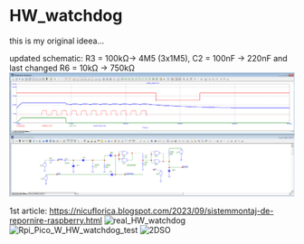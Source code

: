 # HW_watchdog
this is my original ideea...

updated schematic: R3 = 100kΩ-> 4M5 (3x1M5), C2 = 100nF -> 220nF and last changed R6 = 10kΩ -> 750kΩ
![schematic + signals](https://github.com/tehniq3/HW_watchdog/blob/main/HW_watchdog_for_RPi_Pico_W_simulation_MicroCap_by_NicuFLORICA.png)

1st article: https://nicuflorica.blogspot.com/2023/09/sistemmontaj-de-repornire-raspberry.html
![real_HW_watchdog](https://blogger.googleusercontent.com/img/b/R29vZ2xl/AVvXsEjdAoupAwXP5e2IRbsy3KYmpoS3XSbw7MK3BUrWz78NBUcS24akKczMCj9cUx55IIZWKwNs4YTgXBTStcFXIprXCrnE7QurzcYhxgLNIvVniTe-aLBB9V-AYs1vSGlUilrs2mI5ckks96N6Zo42Xc9aT0VjILAy3KHm-ueX0uaFc7iC1Pm2fB0X81JQVRrz/w200-h150/HW_watchdog_01.jpg)
![Rpi_Pico_W_HW_watchdog_test](https://blogger.googleusercontent.com/img/b/R29vZ2xl/AVvXsEhocUrZ_gKRorziIj7WsoLRd27fRJhUe3tJpOTM1x1aiSkSEkZLWrFSVwQtUAwsqxspjmUzoT4gK4gFzKjA8cncuUwYAZtHkVbtuh_FqmD05J_NMraP4PrEVOxfE4D9VAArXHb8HfrySoc8iKHzuxQvE2ulEwV4RRQV8CW9ultOAGaYlNEt1in3b47dQipe/w200-h150/HW_watchdog_11.jpg)
![2DSO](https://blogger.googleusercontent.com/img/b/R29vZ2xl/AVvXsEgJHFOv70CDlkoc2X9DyeAx4Tpjh3nxb9RhlCHtjpqsBNnv3So3wqT3pq5SoF7MAjdu9ICYv-VRDNhYjA3Ft6TBOPOLCHRXkLlTHU-2_WtNgn6QwklOJi_waCPhA5zlGMkzyGlN-BvED816Qp9rkJs83LrXuWg1p4DBUiQiGsBvajLCZzZQdiiXACXkSQUF/w200-h150/HW_watchdog_10.jpg)



